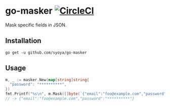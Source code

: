 # go-masker [![CircleCI](https://circleci.com/gh/syoya/go-masker.svg?style=svg)](https://circleci.com/gh/syoya/go-masker)

Mask specific fields in JSON.

## Installation

```
go get -u github.com/syoya/go-masker
```

## Usage

```go
m, _ := masker.New(map[string]string{
  "password": "**********",
})
fmt.Printf("%s\n", m.Mask([]byte(`{"email":"foo@example.com","password":"p@ssw0rd"}`)))
// -> {"email":"foo@example.com","password":"**********"}
```
